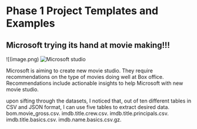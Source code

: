 # Phase 1 Project Templates and Examples

## Microsoft trying its hand at movie making!!!

![(image.png)
![Microsoft studio](image.png)

Microsoft is aiming to create new movie studio. They require recommendations on the type of movies doing well at Box office. Recommendations include actionable insights to help Microsoft with new movie studio. 

upon sifting through the datasets, I noticed that, out of ten different tables in CSV and JSON format, I can use five tables to extract desired data. 
bom.movie_gross.csv.
imdb.title.crew.csv.
imdb.title.principals.csv.
imdb.title.basics.csv.
imdb.name.basics.csv.gz.

